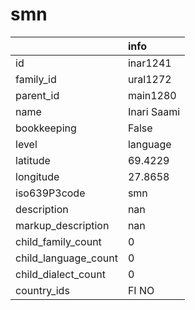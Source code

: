 # smn
|                      | info        |
|:---------------------|:------------|
| id                   | inar1241    |
| family_id            | ural1272    |
| parent_id            | main1280    |
| name                 | Inari Saami |
| bookkeeping          | False       |
| level                | language    |
| latitude             | 69.4229     |
| longitude            | 27.8658     |
| iso639P3code         | smn         |
| description          | nan         |
| markup_description   | nan         |
| child_family_count   | 0           |
| child_language_count | 0           |
| child_dialect_count  | 0           |
| country_ids          | FI NO       |